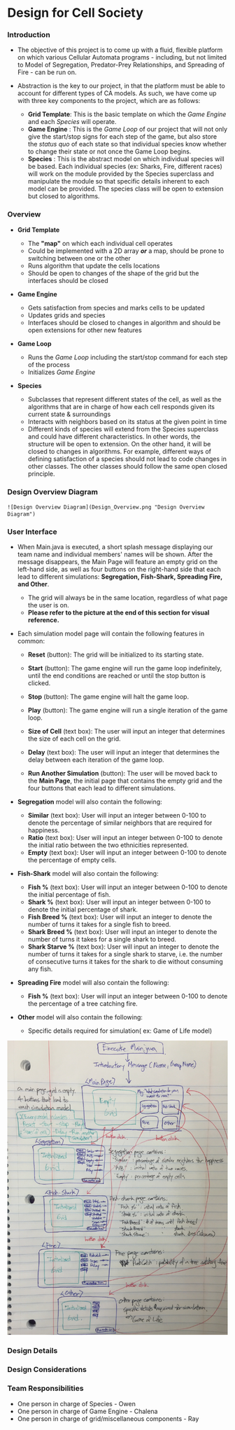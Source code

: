 # Design for Cell Society

### Introduction

+ The objective of this project is to come up with a fluid, flexible platform on which various Cellular Automata programs - including, but not limited to Model of Segregation, Predator-Prey Relationships, and Spreading of Fire - can be run on.

+ Abstraction is the key to our project, in that the platform must be able to account for different types of CA models. As such, we have come up with three key components to the project, which are as follows:
	* **Grid Template**: This is the basic template on which the *Game Engine* and each *Species* will operate.
	* **Game Engine** : This is the *Game Loop* of our project that will not only give the start/stop signs for each step of the game, but also store the *status quo* of each state so that individual species know whether to change their state or not once the Game Loop begins.
	* **Species** : This is the abstract model on which individual species will be based. Each individual species (ex: Sharks, Fire, different races) will work on the module provided by the Species superclass and manipulate the module so that specific details inherent to each model can be provided. The species class will be open to extension but closed to algorithms.

	

### Overview

+ **Grid Template**
	* The **"map"** on which each individual cell operates
	* Could be implemented with a 2D array ***or*** a map, should be prone to switching between one or the other
	* Runs algorithm that update the cells locations
	* Should be open to changes of the shape of the grid but the interfaces should be closed

+ **Game Engine**
	* Gets satisfaction from species and marks cells to be updated
	* Updates grids and species
	* Interfaces should be closed to changes in algorithm and should be open extensions for other new features
	
+ **Game Loop** 
	* Runs the *Game Loop* including the start/stop command for each step of the process
	* Initializes *Game Engine*

+ **Species**
	* Subclasses that represent different states of the cell, as well as the algorithms that are in charge of how each cell responds given its current state & surroundings
	* Interacts with neighbors based on its status at the given point in time
	* Different kinds of species will extend from the Species superclass and could have different characteristics. In other words, the structure will be open to extension. On the other hand, it will be closed to changes in algorithms. For example, different ways of defining satisfaction of a species should not lead to code changes in other classes. The other classes should follow the same open closed principle. 
### Design Overview Diagram

	![Design Overview Diagram](Design_Overview.png "Design Overview Diagram")

	

### User Interface

+ When Main.java is executed, a short splash message displaying our team name and individual members' names will be shown. After the message disappears, the Main Page will feature an empty grid on the left-hand side, as well as four buttons on the right-hand side that each lead to different simulations: **Segregation, Fish-Shark, Spreading Fire, and Other**.
	* The grid will always be in the same location, regardless of what page the user is on.
	* **Please refer to the picture at the end of this section for visual reference.**

+ Each simulation model page will contain the following features in common:
	* **Reset** (button): The grid will be initialized to its starting state.
	* **Start** (button): The game engine will run the game loop indefinitely, until the end conditions are reached or until the stop button is clicked.
	* **Stop** (button): The game engine will halt the game loop.
	* **Play** (button): The game engine will run a single iteration of the game loop.
	
	* **Size of Cell** (text box): The user will input an integer that determines the size of each cell on the grid.
	* **Delay** (text box): The user will input an integer that determines the delay between each iteration of the game loop.
	
	* **Run Another Simulation** (button): The user will be moved back to the **Main Page**, the initial page that contains the empty grid and the four buttons that each lead to different simulations.

+ **Segregation** model will also contain the following:
	* **Similar** (text box): User will input an integer between 0-100 to denote the percentage of similar neighbors that are required for happiness.
	*  **Ratio** (text box): User will input an integer between 0-100 to denote the initial ratio between the two ethnicities represented.
	* **Empty** (text box): User will input an integer between 0-100 to denote the percentage of empty cells.
	
+ **Fish-Shark** model will also contain the following:
	* **Fish %** (text box): User will input an integer between 0-100 to denote the initial percentage of fish.
	* **Shark %** (text box): User will input an integer between 0-100 to denote the initial percentage of shark.
	* **Fish Breed %** (text box): User will input an integer to denote the number of turns it takes for a single fish to breed.
	* **Shark Breed %** (text box): User will input an integer to denote the number of turns it takes for a single shark to breed.
	* **Shark Starve %** (text box): User will input an integer to denote the number of turns it takes for a single shark to starve, i.e. the number of consecutive turns it takes for the shark to die without consuming any fish.

+ **Spreading Fire** model will also contain the following:
	* **Fish %** (text box): User will input an integer between 0-100 to denote the percentage of a tree catching fire.
	
+ **Other** model will also contain the following:
	* Specific details required for simulation( ex: Game of Life model)
	

![User Interface Diagram](user_interface_diagram.jpg "User Interface Diagram")

### Design Details

### Design Considerations

### Team Responsibilities

+ One person in charge of Species - Owen
+ One person in charge of Game Engine - Chalena
+ One person in charge of grid/miscellaneous components - Ray


